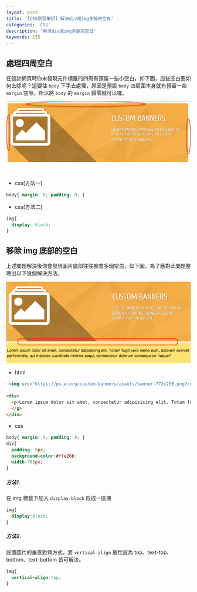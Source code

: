 ```yaml
---
layout: post
title: '[CSS學習筆記] 解決div或img多餘的空白'
categories: 'CSS'
description: '解決div或img多餘的空白'
keywords: CSS
---
```


## 處理四周空白
在設計網頁時你未發現元件標籤的四周有預留一些小空白，如下圖，這些空白要如何去除呢？這要往 `body` 下手去處理，原因是預設 `body` 四周圍本身就有預留一些 `margin` 空隙，所以將 `body` 的 `margin` 歸零就可以囉。

<img src="/images/posts/css/2017/img1061219-2.png">



- css(方法一)

```css
body{ margin: 0; padding: 0; }
```

- css(方法二)

```css
img{
  display: block;
}
```

## 移除 img 底部的空白

上述問題解決後你會發現圖片底部往往都會多個空白，如下圖，為了應對此問題整理出以下幾個解決方法。

<img src="/images/posts/css/2017/img1061219-3.png">

- html

```html
 <img src="https://ps.w.org/custom-banners/assets/banner-772x250.png?rev=1101436">

<div>
  <p>Lorem ipsum dolor sit amet, consectetur adipisicing elit. Totam fugit vero nemo eum, dolorem eveniet perferendis, qui maiores cupiditate minima sequi, consectetur dolorum consequatur itaque?
  </p>
</div>
```

- css

```css
body{ margin: 0; padding: 0; }
div{
  padding: 5px;
  background-color:#ffe26b;
  width:763px;
}
```

##### 方法1.

在 img 標籤下加入 `display:block` 形成一區塊

```css
img{
  display:block;
}
  ```

##### 方法2.
設置圖片的垂直對齊方式，將 `vertical-align` 屬性設為 top、text-top、bottom、text-bottom 皆可解決。

```css
img{
  vertical-align:top;
}
```
